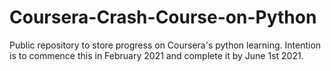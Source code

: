 # Coursera-Crash-Course-on-Python
Public repository to store progress on Coursera's python learning. Intention is to commence this in February 2021 and complete it by June 1st 2021.
